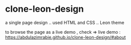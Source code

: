 # clone-leon-design
a single page design .. used HTML and CSS .. Leon theme

to browse the page as a live demo , check => 
live demo : https://abdulazimrabie.github.io/clone-leon-design/#about

